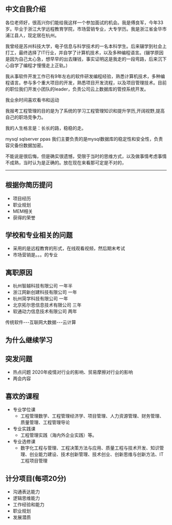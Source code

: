 ## 中文自我介绍

各位老师好，很高兴你们能给我这样一个参加面试的机会。我是傅良军，今年33岁。毕业于浙江大学远程教育学院，市场营销专业，大专学历。我是浙江省金华市浦江县人，现定居在杭州。

我曾经是苏州科技大学，电子信息与科学技术的一名本科学生。后来辍学到社会上打工，最终选择了IT行业，并自学了计算机技术，以及多种编程语言。(辍学原因是因为自己太心急，想早早的出去赚钱，事实证明这是我走的一段弯路，后来沉下心自学了编程才慢慢走上正轨。)

我从事软件开发工作已有9年左右的软件研发编程经验，熟悉计算机技术，多种编程语言。参与多个重大项目的开发，熟悉项目开发流程，以及项目管理技术。目前的职位我们开发小团队的leader，负责公司云上数据库的管控系统开发。

我业余时间喜欢看书和运动

我报考工程管理的目的是为了系统的学习工程管理知识和提升学历,开阔视野,提高自己的职场竞争力。

我的人生格言是：长长的路，稳稳的走。


mysql sqlserver ppas 我们主要负责的是mysql数据库的稳定性和安全性，负责容灾备份数据加密。

不能说是很后悔，但是确实很遗憾，受限于当时的思维方式，以及做事情考虑事情不成熟，当时认为是正确的。放在现在来看那可定是不对的，

---

## 根据你简历提问
- 项目经历
- 职业规划
- MEM相关
- 获得的荣誉

## 学校和专业相关的问题
- 采用的是远程教育的形式，在线观看视频，然后期末考试
- 市场营销是。。。的专业
## 离职原因
- 杭州智越科技有限公司 一年半
- 浙江网新创建科技有限公司 一年
- 杭州简学科技有限公司 一年
- 北京拓尔思信息技术有限公司 三年
- 软通动力信息技术有限公司 两年

传统软件---互联网大数据---云计算


## 为什么继续学习


## 突发问题
- 热点问题 2020年疫情对行业的影响、贸易摩擦对行业的影响
- 两会内容

## 喜欢的课程
- 专业学位课
	- 工程管理数学、工程管理经济学、项目管理、人力资源管理、财务管理、质量管理、工程管理导论
- 专业实践课
	- 工程管理实践（海内外企业实践）等。
- 专业选修课
	- 数字化工程与管理、工程决策方法与应用、质量工程与技术开发、知识管理、创业能力建设、技术创新管理、技术创业、创新思维与创新方法、IT工程项目管理

## 计分项目(每项20分)
- 沟通表达能力
- 逻辑思维能力
- 工作经验和能力
- 职业规划
- 发展潜质
